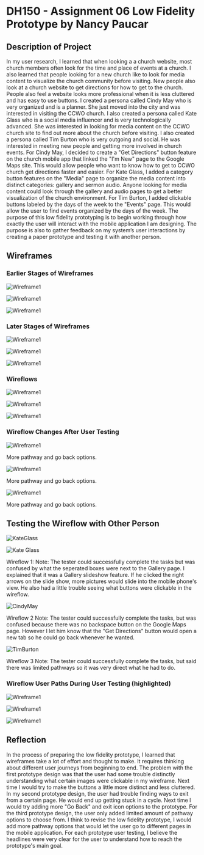  # DH150 - Assignment 06 Low Fidelity Prototype by Nancy Paucar

## Description of Project

In my user research, I learned that when looking a a church website, most church members often look for the time and place of events at a church. I also learned that people looking for a new church like to look for media content to visualize the church community before visiting. New people also look at a church website to get directions for how to get to the church. People also feel a website looks more professional when it is less cluttered and has easy to use buttons. I created a persona called Cindy May who is very organized and is a planner. She just moved into the city and was interested in visiting the CCWO church. I also created a persona called Kate Glass who is a social media influencer and is very technologically advanced. She was interested in looking for media content on the CCWO church site to find out more about the church before visiting. I also created a persona called Tim Burton who is very outgoing and social. He was interested in meeting new people and getting more involved in church events. For Cindy May, I decided to create a "Get Directions" button feature on the church mobile app that linked the "I'm New" page to the Google Maps site. This would allow people who want to know how to get to CCWO church get directions faster and easier. For Kate Glass, I added a category button features on the "Media" page to organize the media content into distinct categories: gallery and sermon audio. Anyone looking for media content could look through the gallery and audio pages to get a better visualization of the church environment. For Tim Burton, I added clickable buttons labeled by the days of the week to the "Events" page. This would allow the user to find events organized by the days of the week. The purpose of this low fidelity prototyping is to begin working through how exactly the user will interact with the mobile application I am designing. The purpose is also to gather feedback on my system’s user interactions by creating a paper prototype and testing it with another person. 

## Wireframes

### Earlier Stages of Wireframes

![Wireframe1](https://i.postimg.cc/Y0s0RDs6/IMG-2867.jpg)

![Wireframe1](https://i.postimg.cc/MGST9QdF/IMG-2868.jpg)

![Wireframe1](https://i.postimg.cc/HL9LRkNs/IMG-2869.jpg)

### Later Stages of Wireframes

![Wireframe1](https://i.postimg.cc/T2n1zQW3/IMG-2840.jpg)

![Wireframe1](https://i.postimg.cc/KYKvJ52F/IMG-2844.jpg)

![Wireframe1](https://i.postimg.cc/Sx1x6vHD/IMG-2843.jpg)

### Wireflows

![Wireframe1](https://i.postimg.cc/Zqb9TNpy/IMG-6450.jpg)

![Wireframe1](https://i.postimg.cc/sg9QdmQr/IMG-5476.jpg)

![Wireframe1](https://i.postimg.cc/FKTY1KVC/IMG-7795.jpg)

### Wireflow Changes After User Testing

![Wireframe1](https://i.postimg.cc/63r4tNpY/IMG-2871.jpg)

More pathway and go back options.

![Wireframe1](https://i.postimg.cc/bv22VncX/IMG-2870.jpg)

More pathway and go back options.

![Wireframe1](https://i.postimg.cc/qvF3GLFX/IMG-2872.jpg)

More pathway and go back options.


## Testing the Wireflow with Other Person

![KateGlass](https://i.postimg.cc/W3m3k6rn/IMG-2874.png)

![Kate Glass](https://i.postimg.cc/DzXm2KwR/IMG-5902.jpg)

Wireflow 1: Note: The tester could successfully complete the tasks but was confused by what the seperated boxes were next to the Gallery page. I explained that it was a Gallery slideshow feature. If he clicked the right arrows on the slide show, more pictures would slide into the mobile phone's view. He also had a little trouble seeing what buttons were clickable in the wireflow.


![CindyMay](https://i.postimg.cc/y85k4NsF/IMG-2875.png)

Wireflow 2 Note: The tester could successfully complete the tasks, but was confused because there was no backspace button on the Google Maps page. However I let him know that the "Get Directions" button would open a new tab so he could go back whenever he wanted.


![TimBurton](https://i.postimg.cc/mght59fL/IMG-2873.png)

Wireflow 3 Note: The tester could successfully complete the tasks, but said there was limited pathways so it was very direct what he had to do.

### Wireflow User Paths During User Testing (highlighted)

![Wireframe1](https://i.postimg.cc/hPST4hxx/IMG-2864.jpg)

![Wireframe1](https://i.postimg.cc/XqnGvDZ3/IMG-2865.jpg)

![Wireframe1](https://i.postimg.cc/pTb5wdRm/IMG-2866.jpg)


## Reflection

In the process of preparing the low fidelity prototype, I learned that wireframes take a lot of effort and thought to make. It requires thinking about different user journeys from beginning to end. The problem with the first prototype design was that the user had some trouble distinctly understanding what certain images were clickable in my wireframe. Next time I would try to make the buttons a little more distinct and less cluttered. In my second prototype design, the user had trouble finding ways to exit from a certain page. He would end up getting stuck in a cycle.  Next time I would try adding more "Go Back" and exit icon options to the prototype. For the third prototype design, the user only added limited amount of pathway options to choose from. I think to revise the low fidelity prototype, I would add more pathway options that would let the user go to different pages in the mobile application. For each prototype user testing, I believe the headlines were very clear for the user to understand how to reach the prototype's main goal. 

